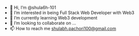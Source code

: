 - 👋 Hi, I’m @shula6h-101
- 👀 I’m interested in being Full Stack Web Developer with Web3
- 🌱 I’m currently learning Web3 development
- 💞️ I’m looking to collaborate on ...
- 📫 How to reach me shulabh.pachori100@gmail.com

<!---
shula6h-101/shula6h-101 is a ✨ special ✨ repository because its `README.md` (this file) appears on your GitHub profile.
You can click the Preview link to take a look at your changes.
--->
